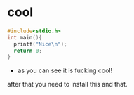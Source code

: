 # cool

```CPP
#include<stdio.h>
int main(){
  printf("Nice\n");
  return 0;
}
```

- as you can see it is fucking cool!


after that you need to install this and that.